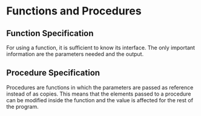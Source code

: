 # Functions and Procedures

## Function Specification

For using a function, it is sufficient to know its interface. The only important information are the parameters needed and the output.

## Procedure Specification

Procedures are functions in which the parameters are passed as reference instead of as copies. This means that the elements passed to a procedure can be modified inside the function and the value is affected for the rest of the program.

